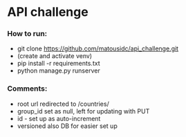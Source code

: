 # API challenge

### How to run:

- git clone https://github.com/matousidc/api_challenge.git
- (create and activate venv)
- pip install -r requirements.txt
- python manage.py runserver

### Comments:

- root url redirected to /countries/
- group_id set as null, left for updating with PUT
- id - set up as auto-increment
- versioned also DB for easier set up